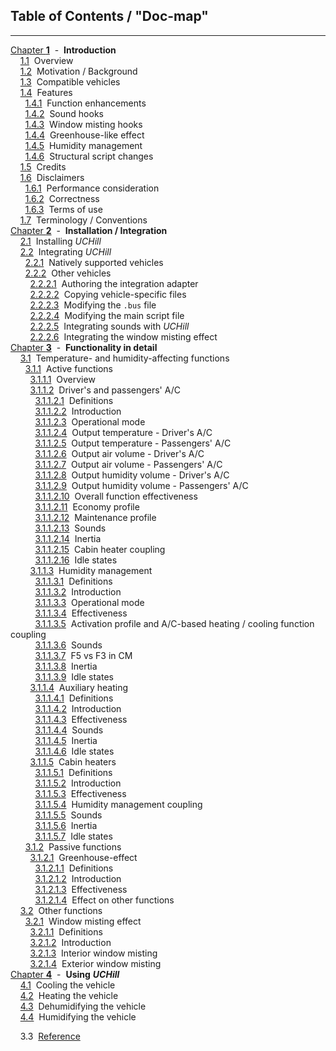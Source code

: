 ## Table of Contents / "Doc-map"
***
[Chapter **1**](./1_introduction.md)&#160;&#160;-&#160;&#160;**Introduction**<br/>
&#160;&#160;&#160;&#160;[1.1](./1_introduction.md#11overview)&#160;&#160;Overview<br/>
&#160;&#160;&#160;&#160;[1.2](./1_introduction.md#12motivation--background)&#160;&#160;Motivation / Background<br/>
&#160;&#160;&#160;&#160;[1.3](./1_introduction.md#13compatible-vehicles)&#160;&#160;Compatible vehicles<br/>
&#160;&#160;&#160;&#160;[1.4](./1_introduction.md#14features)&#160;&#160;Features<br/>
&#160;&#160;&#160;&#160;&#160;&#160;[1.4.1](./1_introduction.md#141function-enhancements)&#160;&#160;Function enhancements<br/>
&#160;&#160;&#160;&#160;&#160;&#160;[1.4.2](./1_introduction.md#142sound-hooks)&#160;&#160;Sound hooks<br/>
&#160;&#160;&#160;&#160;&#160;&#160;[1.4.3](./1_introduction.md#143window-misting-hooks)&#160;&#160;Window misting hooks<br/>
&#160;&#160;&#160;&#160;&#160;&#160;[1.4.4](./1_introduction.md#1_introduction.md#144greenhouse-like-effect)&#160;&#160;Greenhouse-like effect<br/>
&#160;&#160;&#160;&#160;&#160;&#160;[1.4.5](./1_introduction.md#145humidity-management)&#160;&#160;Humidity management<br/>
&#160;&#160;&#160;&#160;&#160;&#160;[1.4.6](./1_introduction.md#146structural-script-changes)&#160;&#160;Structural script changes<br/>
&#160;&#160;&#160;&#160;[1.5](./1_introduction.md#15credits)&#160;&#160;Credits<br/>
&#160;&#160;&#160;&#160;[1.6](./1_introduction.md#16disclaimers)&#160;&#160;Disclaimers<br/>
&#160;&#160;&#160;&#160;&#160;&#160;[1.6.1](./1_introduction.md#161performance-consideration)&#160;&#160;Performance consideration<br/>
&#160;&#160;&#160;&#160;&#160;&#160;[1.6.2](./1_introduction.md#162correctness)&#160;&#160;Correctness<br/>
&#160;&#160;&#160;&#160;&#160;&#160;[1.6.3](./1_introduction.md#163terms-of-use)&#160;&#160;Terms of use<br/>
&#160;&#160;&#160;&#160;[1.7](./1_introduction.md#17terminology--conventions)&#160;&#160;Terminology / Conventions<br/>
[Chapter **2**](./2_installation_integration.md)&#160;&#160;-&#160;&#160;**Installation / Integration**<br/>
&#160;&#160;&#160;&#160;[2.1](./2_installation_integration.md#21installing-uchill)&#160;&#160;Installing *UCHill*<br/>
&#160;&#160;&#160;&#160;[2.2](./2_installation_integration.md#22integrating-uchill)&#160;&#160;Integrating *UCHill*<br/>
&#160;&#160;&#160;&#160;&#160;&#160;[2.2.1](./2_installation_integration.md#221natively-supported-vehicles)&#160;&#160;Natively supported vehicles<br/>
&#160;&#160;&#160;&#160;&#160;&#160;[2.2.2](./2_installation_integration.md#222other-vehicles)&#160;&#160;Other vehicles<br/>
&#160;&#160;&#160;&#160;&#160;&#160;&#160;&#160;[2.2.2.1](./2_installation_integration.md#2221authoring-the-integration-adapter)&#160;&#160;Authoring the integration adapter<br/>
&#160;&#160;&#160;&#160;&#160;&#160;&#160;&#160;[2.2.2.2](./2_installation_integration.md#2222copying-vehicle-specific-files)&#160;&#160;Copying vehicle-specific files<br/>
&#160;&#160;&#160;&#160;&#160;&#160;&#160;&#160;[2.2.2.3](./2_installation_integration.md#2223modifying-the-bus-file)&#160;&#160;Modifying the `.bus` file<br/>
&#160;&#160;&#160;&#160;&#160;&#160;&#160;&#160;[2.2.2.4](./2_installation_integration.md#2224modifying-the-main-script-file)&#160;&#160;Modifying the main script file<br/>
&#160;&#160;&#160;&#160;&#160;&#160;&#160;&#160;[2.2.2.5](./2_installation_integration.md#2225integrating-sounds-with-uchill)&#160;&#160;Integrating sounds with *UCHill*<br/>
&#160;&#160;&#160;&#160;&#160;&#160;&#160;&#160;[2.2.2.6](./2_installation_integration.md#2226integrating-the-window-misting-effect)&#160;&#160;Integrating the window misting effect<br/>
[Chapter **3**](./3_functionality_details.md)&#160;&#160;-&#160;&#160;**Functionality in detail**<br/>
&#160;&#160;&#160;&#160;[3.1](./3_functionality_details.md#31temperature--and-humidity-affecting-functions)&#160;&#160;Temperature- and humidity-affecting functions<br/>
&#160;&#160;&#160;&#160;&#160;&#160;[3.1.1](./3_functionality_details.md#311active-functions)&#160;&#160;Active functions<br/>
&#160;&#160;&#160;&#160;&#160;&#160;&#160;&#160;[3.1.1.1](./3_functionality_details.md#3111overview)&#160;&#160;Overview<br/>
&#160;&#160;&#160;&#160;&#160;&#160;&#160;&#160;[3.1.1.2](./3112_driver_passenger_ac.md)&#160;&#160;Driver's and passengers' A/C<br/>
&#160;&#160;&#160;&#160;&#160;&#160;&#160;&#160;&#160;&#160;[3.1.1.2.1](./3112_driver_passenger_ac.md#31121definitions)&#160;&#160;Definitions<br/>
&#160;&#160;&#160;&#160;&#160;&#160;&#160;&#160;&#160;&#160;[3.1.1.2.2](./3112_driver_passenger_ac.md#31122introduction)&#160;&#160;Introduction<br/>
&#160;&#160;&#160;&#160;&#160;&#160;&#160;&#160;&#160;&#160;[3.1.1.2.3](./3112_driver_passenger_ac.md#31123operational-mode)&#160;&#160;Operational mode<br/>
&#160;&#160;&#160;&#160;&#160;&#160;&#160;&#160;&#160;&#160;[3.1.1.2.4](./3112_driver_passenger_ac.md#31124output-temperature---drivers-ac)&#160;&#160;Output temperature - Driver's A/C<br/>
&#160;&#160;&#160;&#160;&#160;&#160;&#160;&#160;&#160;&#160;[3.1.1.2.5](./3112_driver_passenger_ac.md#31125output-temperature---passengers-ac)&#160;&#160;Output temperature - Passengers' A/C<br/>
&#160;&#160;&#160;&#160;&#160;&#160;&#160;&#160;&#160;&#160;[3.1.1.2.6](./3112_driver_passenger_ac.md#31126output-air-volume---drivers-ac)&#160;&#160;Output air volume - Driver's A/C<br/>
&#160;&#160;&#160;&#160;&#160;&#160;&#160;&#160;&#160;&#160;[3.1.1.2.7](./3112_driver_passenger_ac.md#31127output-air-volume---passengers-ac)&#160;&#160;Output air volume - Passengers' A/C<br/>
&#160;&#160;&#160;&#160;&#160;&#160;&#160;&#160;&#160;&#160;[3.1.1.2.8](./3112_driver_passenger_ac.md#31128output-humidity-volume---drivers-ac)&#160;&#160;Output humidity volume - Driver's A/C<br/>
&#160;&#160;&#160;&#160;&#160;&#160;&#160;&#160;&#160;&#160;[3.1.1.2.9](./3112_driver_passenger_ac.md#31129output-humidity-volume---passengers-ac)&#160;&#160;Output humidity volume - Passengers' A/C<br/>
&#160;&#160;&#160;&#160;&#160;&#160;&#160;&#160;&#160;&#160;[3.1.1.2.10](./3112_driver_passenger_ac.md#311210overall-function-effectiveness)&#160;&#160;Overall function effectiveness<br/>
&#160;&#160;&#160;&#160;&#160;&#160;&#160;&#160;&#160;&#160;[3.1.1.2.11](./3112_driver_passenger_ac.md#311211economy-profile)&#160;&#160;Economy profile<br/>
&#160;&#160;&#160;&#160;&#160;&#160;&#160;&#160;&#160;&#160;[3.1.1.2.12](./3112_driver_passenger_ac.md#311212maintenance-profile)&#160;&#160;Maintenance profile<br/>
&#160;&#160;&#160;&#160;&#160;&#160;&#160;&#160;&#160;&#160;[3.1.1.2.13](./3112_driver_passenger_ac.md#311213sounds)&#160;&#160;Sounds<br/>
&#160;&#160;&#160;&#160;&#160;&#160;&#160;&#160;&#160;&#160;[3.1.1.2.14](./3112_driver_passenger_ac.md#311214inertia)&#160;&#160;Inertia<br/>
&#160;&#160;&#160;&#160;&#160;&#160;&#160;&#160;&#160;&#160;[3.1.1.2.15](./3112_driver_passenger_ac.md#311215cabin-heater-coupling)&#160;&#160;Cabin heater coupling<br/>
&#160;&#160;&#160;&#160;&#160;&#160;&#160;&#160;&#160;&#160;[3.1.1.2.16](./3112_driver_passenger_ac.md#311216idle-states)&#160;&#160;Idle states<br/>
&#160;&#160;&#160;&#160;&#160;&#160;&#160;&#160;[3.1.1.3](./3113_humidity_management.md)&#160;&#160;Humidity management<br/>
&#160;&#160;&#160;&#160;&#160;&#160;&#160;&#160;&#160;&#160;[3.1.1.3.1](./3113_humidity_management.md#31131definitions)&#160;&#160;Definitions<br/>
&#160;&#160;&#160;&#160;&#160;&#160;&#160;&#160;&#160;&#160;[3.1.1.3.2](./3113_humidity_management.md#31132introduction)&#160;&#160;Introduction<br/>
&#160;&#160;&#160;&#160;&#160;&#160;&#160;&#160;&#160;&#160;[3.1.1.3.3](./3113_humidity_management.md#31133operational-mode)&#160;&#160;Operational mode<br/>
&#160;&#160;&#160;&#160;&#160;&#160;&#160;&#160;&#160;&#160;[3.1.1.3.4](./3113_humidity_management.md#31134effectiveness)&#160;&#160;Effectiveness<br/>
&#160;&#160;&#160;&#160;&#160;&#160;&#160;&#160;&#160;&#160;[3.1.1.3.5](./3113_humidity_management.md#31135activation-profile-and-ac-based-heating--cooling-function-coupling)&#160;&#160;Activation profile and A/C-based heating / cooling function coupling<br/>
&#160;&#160;&#160;&#160;&#160;&#160;&#160;&#160;&#160;&#160;[3.1.1.3.6](./3113_humidity_management.md#31136sounds)&#160;&#160;Sounds<br/>
&#160;&#160;&#160;&#160;&#160;&#160;&#160;&#160;&#160;&#160;[3.1.1.3.7](./3113_humidity_management.md#31137f5-vs-f3-in-cm)&#160;&#160;F5 vs F3 in CM<br/>
&#160;&#160;&#160;&#160;&#160;&#160;&#160;&#160;&#160;&#160;[3.1.1.3.8](./3113_humidity_management.md#31138inertia)&#160;&#160;Inertia<br/>
&#160;&#160;&#160;&#160;&#160;&#160;&#160;&#160;&#160;&#160;[3.1.1.3.9](./3113_humidity_management.md#31139idle-states)&#160;&#160;Idle states<br/>
&#160;&#160;&#160;&#160;&#160;&#160;&#160;&#160;[3.1.1.4](./3114_auxiliary_heating.md)&#160;&#160;Auxiliary heating<br/>
&#160;&#160;&#160;&#160;&#160;&#160;&#160;&#160;&#160;&#160;[3.1.1.4.1](./3114_auxiliary_heating.md#31141definitions)&#160;&#160;Definitions<br/>
&#160;&#160;&#160;&#160;&#160;&#160;&#160;&#160;&#160;&#160;[3.1.1.4.2](./3114_auxiliary_heating.md#31142introduction)&#160;&#160;Introduction<br/>
&#160;&#160;&#160;&#160;&#160;&#160;&#160;&#160;&#160;&#160;[3.1.1.4.3](./3114_auxiliary_heating.md#31143effectiveness)&#160;&#160;Effectiveness<br/>
&#160;&#160;&#160;&#160;&#160;&#160;&#160;&#160;&#160;&#160;[3.1.1.4.4](./3114_auxiliary_heating.md#31144sounds)&#160;&#160;Sounds<br/>
&#160;&#160;&#160;&#160;&#160;&#160;&#160;&#160;&#160;&#160;[3.1.1.4.5](./3114_auxiliary_heating.md#31145inertia)&#160;&#160;Inertia<br/>
&#160;&#160;&#160;&#160;&#160;&#160;&#160;&#160;&#160;&#160;[3.1.1.4.6](./3114_auxiliary_heating.md#31146idle-states)&#160;&#160;Idle states<br/>
&#160;&#160;&#160;&#160;&#160;&#160;&#160;&#160;[3.1.1.5](./3115_cabin_heaters.md)&#160;&#160;Cabin heaters<br/>
&#160;&#160;&#160;&#160;&#160;&#160;&#160;&#160;&#160;&#160;[3.1.1.5.1](./3115_cabin_heaters.md#31151definitions)&#160;&#160;Definitions<br/>
&#160;&#160;&#160;&#160;&#160;&#160;&#160;&#160;&#160;&#160;[3.1.1.5.2](./3115_cabin_heaters.md#31152introduction)&#160;&#160;Introduction<br/>
&#160;&#160;&#160;&#160;&#160;&#160;&#160;&#160;&#160;&#160;[3.1.1.5.3](./3115_cabin_heaters.md#31153effectiveness)&#160;&#160;Effectiveness<br/>
&#160;&#160;&#160;&#160;&#160;&#160;&#160;&#160;&#160;&#160;[3.1.1.5.4](./3115_cabin_heaters.md#31154humidity-management-coupling)&#160;&#160;Humidity management coupling<br/>
&#160;&#160;&#160;&#160;&#160;&#160;&#160;&#160;&#160;&#160;[3.1.1.5.5](./3115_cabin_heaters.md#31155sounds)&#160;&#160;Sounds<br/>
&#160;&#160;&#160;&#160;&#160;&#160;&#160;&#160;&#160;&#160;[3.1.1.5.6](./3115_cabin_heaters.md#31156inertia)&#160;&#160;Inertia<br/>
&#160;&#160;&#160;&#160;&#160;&#160;&#160;&#160;&#160;&#160;[3.1.1.5.7](./3115_cabin_heaters.md#31157idle-states)&#160;&#160;Idle states<br/>
&#160;&#160;&#160;&#160;&#160;&#160;[3.1.2](./3_functionality_details.md#312passive-functions)&#160;&#160;Passive functions<br/>
&#160;&#160;&#160;&#160;&#160;&#160;&#160;&#160;[3.1.2.1](./3121_greenhouse_effect.md)&#160;&#160;Greenhouse-effect<br/>
&#160;&#160;&#160;&#160;&#160;&#160;&#160;&#160;&#160;&#160;[3.1.2.1.1](./3121_greenhouse_effect.md#31211definitions)&#160;&#160;Definitions<br/>
&#160;&#160;&#160;&#160;&#160;&#160;&#160;&#160;&#160;&#160;[3.1.2.1.2](./3121_greenhouse_effect.md#31212introduction)&#160;&#160;Introduction<br/>
&#160;&#160;&#160;&#160;&#160;&#160;&#160;&#160;&#160;&#160;[3.1.2.1.3](./3121_greenhouse_effect.md#31213effectiveness)&#160;&#160;Effectiveness<br/>
&#160;&#160;&#160;&#160;&#160;&#160;&#160;&#160;&#160;&#160;[3.1.2.1.4](./3121_greenhouse_effect.md#31214effect-on-other-functions)&#160;&#160;Effect on other functions<br/>
&#160;&#160;&#160;&#160;[3.2](./3_functionality_details.md#32other-functions)&#160;&#160;Other functions<br/>
&#160;&#160;&#160;&#160;&#160;&#160;[3.2.1](./321_window_misting_effect.md)&#160;&#160;Window misting effect<br/>
&#160;&#160;&#160;&#160;&#160;&#160;&#160;&#160;[3.2.1.1](./321_window_misting_effect.md#3211definitions)&#160;&#160;Definitions<br/>
&#160;&#160;&#160;&#160;&#160;&#160;&#160;&#160;[3.2.1.2](./321_window_misting_effect.md#3212introduction)&#160;&#160;Introduction<br/>
&#160;&#160;&#160;&#160;&#160;&#160;&#160;&#160;[3.2.1.3](./321_window_misting_effect.md#3213interior-window-misting)&#160;&#160;Interior window misting<br/>
&#160;&#160;&#160;&#160;&#160;&#160;&#160;&#160;[3.2.1.4](./321_window_misting_effect.md#3214exterior-window-misting)&#160;&#160;Exterior window misting<br/>
[Chapter **4**](./4_usage.md)&#160;&#160;-&#160;&#160;**Using** ***UCHill***<br/>
&#160;&#160;&#160;&#160;[4.1](./4_usage.md#41cooling-the-vehicle)&#160;&#160;Cooling the vehicle<br/>
&#160;&#160;&#160;&#160;[4.2](./4_usage.md#42heating-the-vehicle)&#160;&#160;Heating the vehicle<br/>
&#160;&#160;&#160;&#160;[4.3](./4_usage.md#43dehumidifying-the-vehicle)&#160;&#160;Dehumidifying the vehicle<br/>
&#160;&#160;&#160;&#160;[4.4](./4_usage.md#44humidifying-the-vehicle)&#160;&#160;Humidifying the vehicle<br/>

























&#160;&#160;&#160;&#160;3\.3&#160;&#160;[Reference](./manual.md#technical-documentation--reference)
